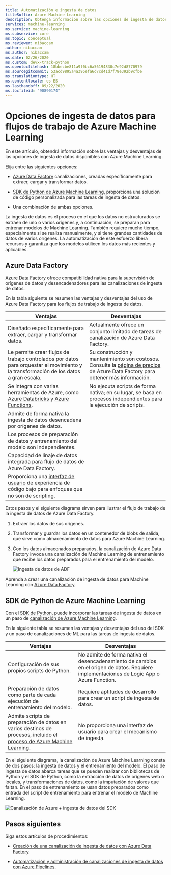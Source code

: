 ```yaml
---
title: Automatización e ingesta de datos
titleSuffix: Azure Machine Learning
description: Obtenga información sobre las opciones de ingesta de datos para entrenar los modelos de aprendizaje automático.
services: machine-learning
ms.service: machine-learning
ms.subservice: core
ms.topic: conceptual
ms.reviewer: nibaccam
author: nibaccam
ms.author: nibaccam
ms.date: 02/26/2020
ms.custom: devx-track-python
ms.openlocfilehash: 18bbecbe811a9f0bc6a56194830c7e92d8770979
ms.sourcegitcommit: 53acd9895a4a395efa6d7cd41d7f78e392b9cfbe
ms.translationtype: HT
ms.contentlocale: es-ES
ms.lasthandoff: 09/22/2020
ms.locfileid: "90890174"
---
```

# <a name="data-ingestion-options-for-azure-machine-learning-workflows"></a>Opciones de ingesta de datos para flujos de trabajo de Azure Machine Learning

En este artículo, obtendrá información sobre las ventajas y desventajas de las opciones de ingesta de datos disponibles con Azure Machine Learning. 

Elija entre las siguientes opciones:
+ [Azure Data Factory](#azure-data-factory) canalizaciones, creadas específicamente para extraer, cargar y transformar datos.

+ [SDK de Python de Azure Machine Learning](#azure-machine-learning-python-sdk), proporciona una solución de código personalizada para las tareas de ingesta de datos.

+ Una combinación de ambas opciones.

La ingesta de datos es el proceso en el que los datos no estructurados se extraen de uno o varios orígenes y, a continuación, se preparan para entrenar modelos de Machine Learning. También requiere mucho tiempo, especialmente si se realiza manualmente, y si tiene grandes cantidades de datos de varios orígenes. La automatización de este esfuerzo libera recursos y garantiza que los modelos utilicen los datos más recientes y aplicables.

## <a name="azure-data-factory"></a>Azure Data Factory

[Azure Data Factory](https://docs.microsoft.com/azure/data-factory/introduction) ofrece compatibilidad nativa para la supervisión de orígenes de datos y desencadenadores para las canalizaciones de ingesta de datos.  

En la tabla siguiente se resumen las ventajas y desventajas del uso de Azure Data Factory para los flujos de trabajo de ingesta de datos.

|Ventajas|Desventajas
---|---
Diseñado específicamente para extraer, cargar y transformar datos.|Actualmente ofrece un conjunto limitado de tareas de canalización de Azure Data Factory. 
Le permite crear flujos de trabajo controlados por datos para orquestar el movimiento y la transformación de los datos a gran escala.|Su construcción y mantenimiento son costosos. Consulte la [página de precios](https://azure.microsoft.com/pricing/details/data-factory/data-pipeline/) de Azure Data Factory para obtener más información.
Se integra con varias herramientas de Azure, como [Azure Databricks](https://docs.microsoft.com/azure/data-factory/transform-data-using-databricks-notebook) y [Azure Functions](https://docs.microsoft.com/azure/data-factory/control-flow-azure-function-activity). | No ejecuta scripts de forma nativa; en su lugar, se basa en procesos independientes para la ejecución de scripts. 
Admite de forma nativa la ingesta de datos desencadena por orígenes de datos.| 
Los procesos de preparación de datos y entrenamiento del modelo son independientes.|
Capacidad de linaje de datos integrada para flujo de datos de Azure Data Factory.|
Proporciona una [interfaz de usuario](https://docs.microsoft.com/azure/data-factory/quickstart-create-data-factory-portal) de experiencia de código bajo para enfoques que no son de scripting. |

Estos pasos y el siguiente diagrama sirven para ilustrar el flujo de trabajo de la ingesta de datos de Azure Data Factory.

1. Extraer los datos de sus orígenes.
1. Transformar y guardar los datos en un contenedor de blobs de salida, que sirve como almacenamiento de datos para Azure Machine Learning.
1. Con los datos almacenados preparados, la canalización de Azure Data Factory invoca una canalización de Machine Learning de entrenamiento que recibe los datos preparados para el entrenamiento del modelo.


    ![Ingesta de datos de ADF](media/concept-data-ingestion/data-ingest-option-one.svg)
    
Aprenda a crear una canalización de ingesta de datos para Machine Learning con [Azure Data Factory](how-to-data-ingest-adf.md).

## <a name="azure-machine-learning-python-sdk"></a>SDK de Python de Azure Machine Learning 

Con el [SDK de Python](https://docs.microsoft.com/python/api/overview/azure/ml), puede incorporar las tareas de ingesta de datos en un paso de [canalización de Azure Machine Learning](how-to-create-your-first-pipeline.md).

En la siguiente tabla se resumen las ventajas y desventajas del uso del SDK y un paso de canalizaciones de ML para las tareas de ingesta de datos.

Ventajas| Desventajas
---|---
Configuración de sus propios scripts de Python. | No admite de forma nativa el desencadenamiento de cambios en el origen de datos. Requiere implementaciones de Logic App o Azure Function.
Preparación de datos como parte de cada ejecución de entrenamiento del modelo.|Requiere aptitudes de desarrollo para crear un script de ingesta de datos.
Admite scripts de preparación de datos en varios destinos de procesos, incluido el [proceso de Azure Machine Learning](concept-compute-target.md#azure-machine-learning-compute-managed). |No proporciona una interfaz de usuario para crear el mecanismo de ingesta.

En el siguiente diagrama, la canalización de Azure Machine Learning consta de dos pasos: la ingesta de datos y el entrenamiento del modelo. El paso de ingesta de datos abarca tareas que se pueden realizar con bibliotecas de Python y el SDK de Python, como la extracción de datos de orígenes web o locales, y transformaciones de datos, como la imputación de valores que faltan. En el paso de entrenamiento se usan datos preparados como entrada del script de entrenamiento para entrenar el modelo de Machine Learning. 

![Canalización de Azure + ingesta de datos del SDK](media/concept-data-ingestion/data-ingest-option-two.png)

## <a name="next-steps"></a>Pasos siguientes

Siga estos artículos de procedimientos:
* [Creación de una canalización de ingesta de datos con Azure Data Factory](how-to-data-ingest-adf.md)

* [Automatización y administración de canalizaciones de ingesta de datos con Azure Pipelines](how-to-cicd-data-ingestion.md).
